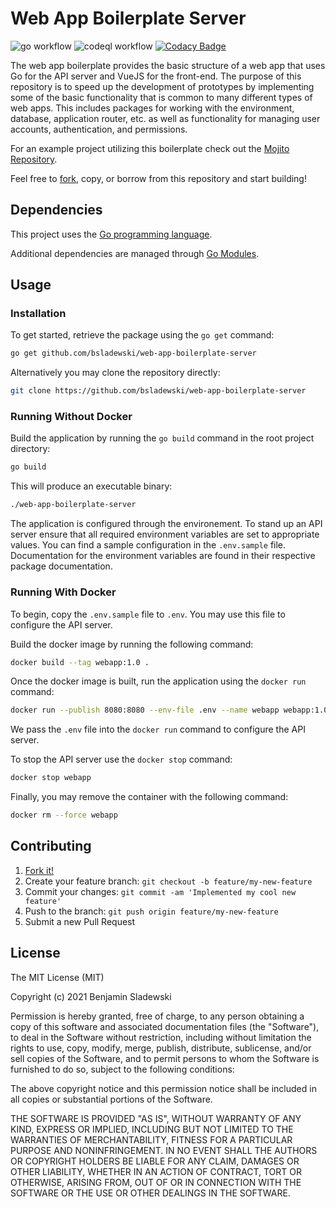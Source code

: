 # Web App Boilerplate Server

![go workflow](https://github.com/bsladewski/web-app-boilerplate-server/workflows/Go/badge.svg)
![codeql workflow](https://github.com/bsladewski/web-app-boilerplate-server/workflows/CodeQL/badge.svg)
[![Codacy Badge](https://app.codacy.com/project/badge/Grade/2663e764a16045b9adb76e90db08cd7e)](https://www.codacy.com/gh/bsladewski/web-app-boilerplate-server/dashboard?utm_source=github.com&amp;utm_medium=referral&amp;utm_content=bsladewski/web-app-boilerplate-server&amp;utm_campaign=Badge_Grade)

The web app boilerplate provides the basic structure of a web app that uses Go for the API server and VueJS for the front-end. The purpose of this repository is to speed up the development of prototypes by implementing some of the basic functionality that is common to many different types of web apps. This includes packages for working with the environment, database, application router, etc. as well as functionality for managing user accounts, authentication, and permissions.

For an example project utilizing this boilerplate check out the [Mojito Repository](https://github.com/bsladewski/mojito).

Feel free to [fork](https://github.com/bsladewski/web-app-boilerplate-server/fork), copy, or borrow from this repository and start building!

## Dependencies

This project uses the [Go programming language](https://golang.org/dl/).

Additional dependencies are managed through [Go Modules](https://blog.golang.org/using-go-modules).

## Usage

### Installation

To get started, retrieve the package using the `go get` command:

```sh
go get github.com/bsladewski/web-app-boilerplate-server
```

Alternatively you may clone the repository directly:

```sh
git clone https://github.com/bsladewski/web-app-boilerplate-server
```

### Running Without Docker

Build the application by running the `go build` command in the root project directory:

```sh
go build
```

This will produce an executable binary:

```sh
./web-app-boilerplate-server
```

The application is configured through the environement. To stand up an API server ensure that all required environment variables are set to appropriate values. You can find a sample configuration in the `.env.sample` file. Documentation for the environment variables are found in their respective package documentation.

### Running With Docker

To begin, copy the `.env.sample` file to `.env`. You may use this file to configure the API server.

Build the docker image by running the following command:

```sh
docker build --tag webapp:1.0 .
```

Once the docker image is built, run the application using the `docker run` command:

```sh
docker run --publish 8080:8080 --env-file .env --name webapp webapp:1.0
```

We pass the `.env` file into the `docker run` command to configure the API server.

To stop the API server use the `docker stop` command:

```sh
docker stop webapp
```

Finally, you may remove the container with the following command:

```sh
docker rm --force webapp
```

## Contributing

1.  [Fork it!](https://github.com/bsladewski/web-app-boilerplate-server/fork)
2.  Create your feature branch: `git checkout -b feature/my-new-feature`
3.  Commit your changes: `git commit -am 'Implemented my cool new feature'`
4.  Push to the branch: `git push origin feature/my-new-feature`
5.  Submit a new Pull Request

## License

The MIT License (MIT)

Copyright (c) 2021 Benjamin Sladewski

Permission is hereby granted, free of charge, to any person obtaining a copy of this software and associated documentation files (the "Software"), to deal in the Software without restriction, including without limitation the rights to use, copy, modify, merge, publish, distribute, sublicense, and/or sell copies of the Software, and to permit persons to whom the Software is furnished to do so, subject to the following conditions:

The above copyright notice and this permission notice shall be included in all copies or substantial portions of the Software.

THE SOFTWARE IS PROVIDED "AS IS", WITHOUT WARRANTY OF ANY KIND, EXPRESS OR IMPLIED, INCLUDING BUT NOT LIMITED TO THE WARRANTIES OF MERCHANTABILITY, FITNESS FOR A PARTICULAR PURPOSE AND NONINFRINGEMENT. IN NO EVENT SHALL THE AUTHORS OR COPYRIGHT HOLDERS BE LIABLE FOR ANY CLAIM, DAMAGES OR OTHER LIABILITY, WHETHER IN AN ACTION OF CONTRACT, TORT OR OTHERWISE, ARISING FROM, OUT OF OR IN CONNECTION WITH THE SOFTWARE OR THE USE OR OTHER DEALINGS IN THE SOFTWARE.
